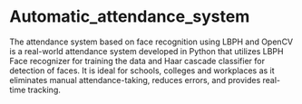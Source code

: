 # Automatic_attendance_system


The attendance system based on face recognition using LBPH and OpenCV is a real-world attendance system
developed in Python that utilizes LBPH Face recognizer for training the data and Haar cascade classifier for detection of faces.
It is ideal for schools, colleges and workplaces as it eliminates manual attendance-taking, reduces errors, and provides real-time tracking.

